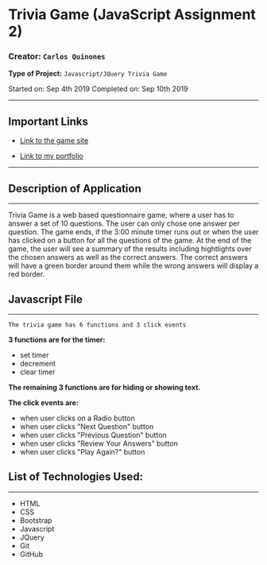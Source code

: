 # Trivia Game (JavaScript Assignment 2)

### **Creator:** `Carlos Quinones`
**Type of Project:** `Javascript/JQuery Trivia Game`

Started on: Sep 4th 2019
Completed on: Sep 10th 2019
- - -

## Important Links

* [Link to the game site](https://ceq2000.github.io/TriviaGame/)

* [Link to my portfolio](https://ceq2000.github.io/portfolio/portfolio.html)

- - -
## Description of Application
- - -

Trivia Game is a web based questionnaire game, where a user has to answer a set of 10 questions. The user can only chose one answer per question. The game ends, if the 3:00 minute timer runs out or when the user has clicked on a button for all the questions of the game. At the end of the game, the user will see a summary of the results including hightlights over the chosen answers as well as the correct answers. The correct answers will have a green border around them while the wrong answers will display a red border. 

## Javascript File
- - -
`The trivia game has 6 functions and 3 click events`

**3 functions are for the timer:** 

- set timer
- decrement
- clear timer

**The remaining 3 functions are for hiding or showing text.** 

**The click events are:** 

- when user clicks on a Radio button
- when user clicks "Next Question" button
- when user clicks "Previous Question" button
- when user clicks "Review Your Answers" button
- when user clicks "Play Again?" button

## List of Technologies Used:
- - - 
- HTML
- CSS
- Bootstrap
- Javascript
- JQuery
- Git
- GitHub
